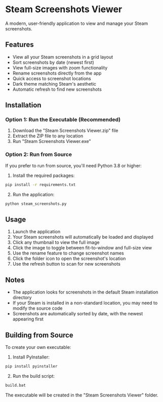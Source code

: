 # Steam Screenshots Viewer

A modern, user-friendly application to view and manage your Steam screenshots.

## Features

- View all your Steam screenshots in a grid layout
- Sort screenshots by date (newest first)
- View full-size images with zoom functionality
- Rename screenshots directly from the app
- Quick access to screenshot locations
- Dark theme matching Steam's aesthetic
- Automatic refresh to find new screenshots

## Installation

### Option 1: Run the Executable (Recommended)

1. Download the "Steam Screenshots Viewer.zip" file
2. Extract the ZIP file to any location
3. Run "Steam Screenshots Viewer.exe"

### Option 2: Run from Source

If you prefer to run from source, you'll need Python 3.8 or higher:

1. Install the required packages:
```bash
pip install -r requirements.txt
```

2. Run the application:
```bash
python steam_screenshots.py
```

## Usage

1. Launch the application
2. Your Steam screenshots will automatically be loaded and displayed
3. Click any thumbnail to view the full image
4. Click the image to toggle between fit-to-window and full-size view
5. Use the rename feature to change screenshot names
6. Click the folder icon to open the screenshot's location
7. Use the refresh button to scan for new screenshots

## Notes

- The application looks for screenshots in the default Steam installation directory
- If your Steam is installed in a non-standard location, you may need to modify the source code
- Screenshots are automatically sorted by date, with the newest appearing first

## Building from Source

To create your own executable:

1. Install PyInstaller:
```bash
pip install pyinstaller
```

2. Run the build script:
```bash
build.bat
```

The executable will be created in the "Steam Screenshots Viewer" folder. 